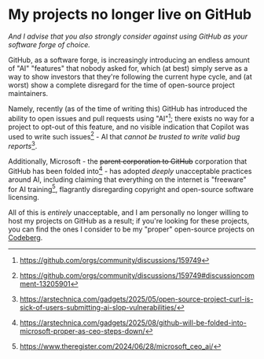 # My projects no longer live on GitHub
*And I advise that you also strongly consider against using GitHub as your software forge of choice.*

GitHub, as a software forge, is increasingly introducing an endless amount of "AI" "features" that nobody asked for,
which (at best) simply serve as a way to show investors that they're following the current hype cycle, and (at worst)
show a complete disregard for the time of open-source project maintainers.

Namely, recently (as of the time of writing this) GitHub has introduced the ability to open issues and pull requests using
"AI"[^1]; there exists no way for a project to opt-out of this feature, and no visible indication that Copilot was used to write
such issues[^2] - AI that *cannot be trusted to write valid bug reports*[^3].

Additionally, Microsoft - the ~~parent corporation to GitHub~~ corporation that GitHub has been folded into[^5] - has adopted
*deeply* unacceptable practices around AI, including claiming that everything on the internet is "freeware" for AI training[^4],
flagrantly disregarding copyright and open-source software licensing.

All of this is *entirely* unacceptable, and I am personally no longer willing to host my projects on GitHub as a result;
if you're looking for these projects, you can find the ones I consider to be my "proper" open-source projects on [Codeberg].

[Codeberg]: https://codeberg.org/celestialfault

[^1]: https://github.com/orgs/community/discussions/159749
[^2]: https://github.com/orgs/community/discussions/159749#discussioncomment-13205901
[^3]: https://arstechnica.com/gadgets/2025/05/open-source-project-curl-is-sick-of-users-submitting-ai-slop-vulnerabilities/
[^4]: https://www.theregister.com/2024/06/28/microsoft_ceo_ai/
[^5]: https://arstechnica.com/gadgets/2025/08/github-will-be-folded-into-microsoft-proper-as-ceo-steps-down/
